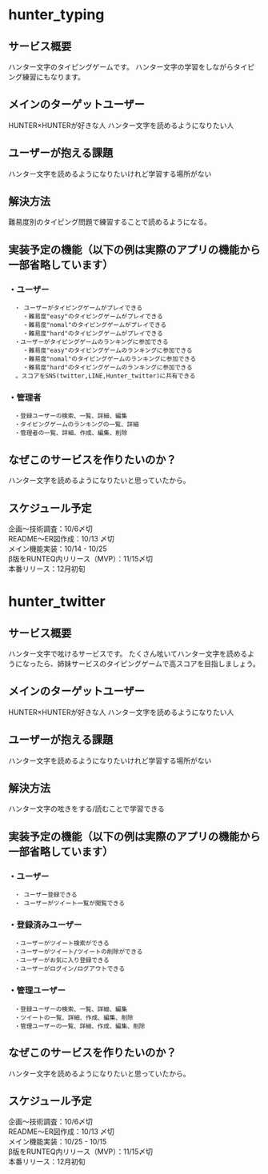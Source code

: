 # **hunter_typing**

## サービス概要
ハンター文字のタイピングゲームです。
ハンター文字の学習をしながらタイピング練習にもなります。


## メインのターゲットユーザー
HUNTER×HUNTERが好きな人
ハンター文字を読めるようになりたい人


## ユーザーが抱える課題
ハンター文字を読めるようになりたいけれど学習する場所がない


## 解決方法
難易度別のタイピング問題で練習することで読めるようになる。


## 実装予定の機能（以下の例は実際のアプリの機能から一部省略しています）
###  ・ユーザー
    　・ ユーザーがタイピングゲームがプレイできる
        ・難易度"easy"のタイピングゲームがプレイできる
        ・難易度"nomal"のタイピングゲームがプレイできる
        ・難易度"hard"のタイピングゲームがプレイできる
    　・ユーザーがタイピングゲームのランキングに参加できる
        ・難易度"easy"のタイピングゲームのランキングに参加できる
        ・難易度"nomal"のタイピングゲームのランキングに参加できる
        ・難易度"hard"のタイピングゲームのランキングに参加できる
      。スコアをSNS(twitter,LINE,Hunter_twitter)に共有できる

### ・管理者
    　・登録ユーザーの検索、一覧、詳細、編集
    　・タイピングゲームのランキングの一覧、詳細
    　・管理者の一覧、詳細、作成、編集、削除

## なぜこのサービスを作りたいのか？
ハンター文字を読めるようになりたいと思っていたから。

## スケジュール予定
企画〜技術調査：10/6〆切  
README〜ER図作成：10/13 〆切  
メイン機能実装：10/14 - 10/25  
β版をRUNTEQ内リリース（MVP）：11/15〆切  
本番リリース：12月初旬


# **hunter_twitter**

## サービス概要
ハンター文字で呟けるサービスです。
たくさん呟いてハンター文字を読めるようになったら、姉妹サービスのタイピングゲームで高スコアを目指しましょう。


## メインのターゲットユーザー
HUNTER×HUNTERが好きな人
ハンター文字を読めるようになりたい人


## ユーザーが抱える課題
ハンター文字を読めるようになりたいけれど学習する場所がない


## 解決方法
ハンター文字の呟きをする/読むことで学習できる


## 実装予定の機能（以下の例は実際のアプリの機能から一部省略しています）
###  ・ユーザー
    　・ ユーザー登録できる
    　・ ユーザーがツイート一覧が閲覧できる
###  ・登録済みユーザー
    　・ユーザーがツイート検索ができる
    　・ユーザーがツイート/ツイートの削除ができる
    　・ユーザーがお気に入り登録できる
    　・ユーザーがログイン/ログアウトできる
### ・管理ユーザー
    　・登録ユーザーの検索、一覧、詳細、編集
    　・ツイートの一覧、詳細、作成、編集、削除
    　・管理ユーザーの一覧、詳細、作成、編集、削除

## なぜこのサービスを作りたいのか？
ハンター文字を読めるようになりたいと思っていたから。

## スケジュール予定
企画〜技術調査：10/6〆切  
README〜ER図作成：10/13 〆切  
メイン機能実装：10/25 - 10/15  
β版をRUNTEQ内リリース（MVP）：11/15〆切  
本番リリース：12月初旬